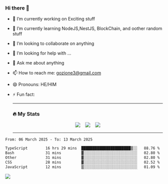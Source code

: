 ### Hi there 👋

<!--
**charlieScript/charlieScript** is a ✨ _special_ ✨ repository because its `README.md` (this file) appears on your GitHub profile.

Here are some ideas to get you started: -->

- 🔭 I’m currently working on Exciting stuff
- 🌱 I’m currently learning NodeJS,NestJS, BlockChain, and oother random stuff
- 👯 I’m looking to collaborate on anything
- 🤔 I’m looking for help with ...
- 💬 Ask me about anything
- 📫 How to reach me: gozione3@gmail.com
- 😄 Pronouns: HE/HIM
- ⚡ Fun fact:


  ---

  ### :fire: My Stats

  <div id="stats" align="center">
  <img src="http://github-readme-streak-stats.herokuapp.com?user=charlieScript&theme=dark&date_format=M%20j%5B%2C%20Y%5D" />&nbsp;&nbsp;&nbsp;
  <img src="https://github-readme-stats.vercel.app/api/top-langs/?username=charlieScript&layout=compact&theme=vision-friendly-dark"/>&nbsp;&nbsp;&nbsp;
  <img src="https://github-readme-stats.vercel.app/api?username=charlieScript&show_icons=true&theme=radical"/>
  </div>

  ---



<!--START_SECTION:waka-->

```txt
From: 06 March 2025 - To: 13 March 2025

TypeScript        16 hrs 29 mins  ██████████████████████▒░░   88.76 %
Bash              31 mins         ▓░░░░░░░░░░░░░░░░░░░░░░░░   02.80 %
Other             31 mins         ▓░░░░░░░░░░░░░░░░░░░░░░░░   02.80 %
CSS               28 mins         ▓░░░░░░░░░░░░░░░░░░░░░░░░   02.52 %
JavaScript        12 mins         ▒░░░░░░░░░░░░░░░░░░░░░░░░   01.09 %
```

<!--END_SECTION:waka-->
![](https://komarev.com/ghpvc/?username=charlieScript)
